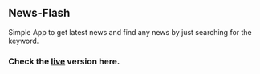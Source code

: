 ## News-Flash

Simple App to get latest news and find any news by just searching for the keyword.

### Check the [live](https://news-flash-by-nitish.netlify.com/) version here.
